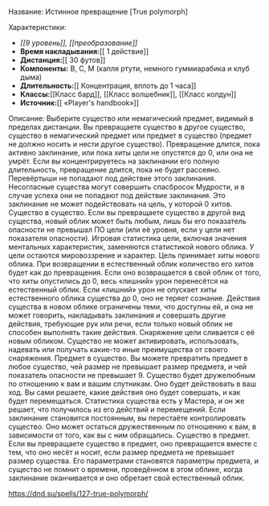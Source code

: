 Название: Истинное превращение \[True polymorph] 

Характеристики:
- *[[9 уровень]], [[преобразование]]*
- **Время накладывания:**[[ 1 действие]]
- **Дистанция:**[[ 30 футов]]
- **Компоненты:** В, С, М (капля ртути, немного гуммиарабика и клуб дыма)
- **Длительность:**[[ Концентрация, вплоть до 1 часа]]
- **Классы:**[[Класс  бард]], [[Класс волшебник]], [[Класс колдун]]
- **Источник:**[[ «Player's handbook»]]

Описание:
Выберите существо или немагический предмет, видимый в пределах дистанции. Вы превращаете существо в другое существо, существо в немагический предмет или предмет в существо (предмет не должно носить и нести другое существо). Превращение длится, пока активно заклинание, или пока хиты цели не опустятся до 0, или она не умрёт. Если вы концентрируетесь на заклинании его полную длительность, превращение длится, пока не будет рассеяно.
Перевёртыши не попадают под действие этого заклинания. Несогласные существа могут совершить спасбросок Мудрости, и в случае успеха они не попадают под действие заклинания. Это заклинание не может подействовать на цель, у которой 0 хитов.
Существо в существо. Если вы превращаете существо в другой вид существа, новый облик может быть любым, лишь бы его показатель опасности не превышал ПО цели (или её уровня, если у цели нет показателя опасности). Игровая статистика цели, включая значения ментальных характеристик, заменяются статистикой нового облика. У цели остаются мировоззрение и характер.
Цель принимает хиты нового облика. При возвращении в естественный облик количество его хитов будет как до превращения. Если оно возвращается в свой облик от того, что хиты опустились до 0, весь «лишний» урон перенесётся на естественный облик. Если «лишний» урон не опускает хиты естественного облика существа до 0, оно не теряет сознание.
Действия существа в новом облике ограничены теми, что доступны ей, и она не может говорить, накладывать заклинания и совершать другие действия, требующие рук или речи, если только новый облик не способен выполнять такие действия.
Снаряжение цели сливается с её новым обликом. Существо не может активировать, использовать, надевать или получать какие-то иные преимущества от своего снаряжения.
Предмет в существо. Вы можете превратить предмет в любое существо, чей размер не превышает размер предмета, и чей показатель опасности не превышает 9. Существо будет дружелюбным по отношению к вам и вашим спутникам. Оно будет действовать в ваш ход. Вы сами решаете, какие действия оно будет совершать, и как будет перемещаться. Статистика существа есть у Мастера, и он же решает, что получилось из его действий и перемещений.
Если заклинание становится постоянным, вы перестаёте контролировать существо. Оно может остаться дружественным по отношению к вам, в зависимости от того, как вы с ним обращались.
Существо в предмет. Если вы превращаете существо в предмет, оно превращается вместе с тем, что оно несёт и носит, если размер предмета не превышает размер существа. Его параметрами становятся параметры предмета, и существо не помнит о времени, проведённом в этом облике, когда заклинание оканчивается и оно обретает свой естественный облик.

https://dnd.su/spells/127-true-polymorph/